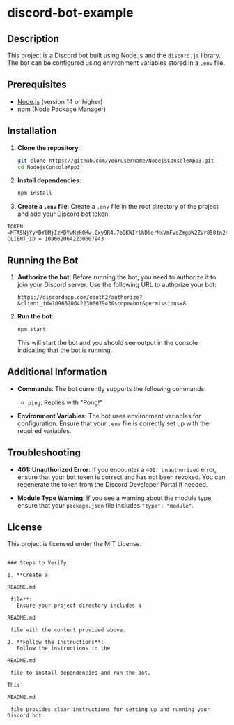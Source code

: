 # discord-bot-example

## Description
This project is a Discord bot built using Node.js and the `discord.js` library. The bot can be configured using environment variables stored in a `.env` file.

## Prerequisites
- [Node.js](https://nodejs.org/) (version 14 or higher)
- [npm](https://www.npmjs.com/) (Node Package Manager)

## Installation

1. **Clone the repository**:
   ```sh
   git clone https://github.com/yourusername/NodejsConsoleApp3.git
   cd NodejsConsoleApp3
   ```

2. **Install dependencies**:
   ```sh
   npm install
   ```

3. **Create a `.env` file**:
   Create a `.env` file in the root directory of the project and add your Discord bot token:
```{.env}
TOKEN =MTA5NjYyMDY0MjIzMDYwNzk0Mw.Gxy9R4.7b9KWIrlhDlerNxVmFveZmgpW2ZVr850tn2h5o
CLIENT_ID = 1096620642230607943
```
## Running the Bot

1. **Authorize the bot**:
   Before running the bot, you need to authorize it to join your Discord server. Use the following URL to authorize your bot:
   ```
   https://discordapp.com/oauth2/authorize?&client_id=1096620642230607943&scope=bot&permissions=8
   ```

2. **Run the bot**:
   ```sh
   npm start
   ```

   This will start the bot and you should see output in the console indicating that the bot is running.

## Additional Information

- **Commands**:
  The bot currently supports the following commands:
  - `ping`: Replies with "Pong!"

- **Environment Variables**:
  The bot uses environment variables for configuration. Ensure that your `.env` file is correctly set up with the required variables.

## Troubleshooting

- **401: Unauthorized Error**:
  If you encounter a `401: Unauthorized` error, ensure that your bot token is correct and has not been revoked. You can regenerate the token from the Discord Developer Portal if needed.

- **Module Type Warning**:
  If you see a warning about the module type, ensure that your `package.json` file includes `"type": "module"`.

## License
This project is licensed under the MIT License.
```

### Steps to Verify:

1. **Create a 

README.md

 file**:
   Ensure your project directory includes a 

README.md

 file with the content provided above.

2. **Follow the Instructions**:
   Follow the instructions in the 

README.md

 file to install dependencies and run the bot.

This 

README.md

 file provides clear instructions for setting up and running your Discord bot.